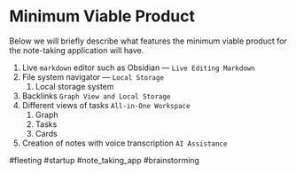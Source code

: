 # Minimum Viable Product

Below we will briefly describe what features the minimum viable product for the note-taking application will have.

1. Live `markdown` editor such as Obsidian — `Live Editing Markdown`
2. File system navigator — `Local Storage`
	1. Local storage system
3. Backlinks `Graph View and Local Storage`
4. Different views of tasks `All-in-One Workspace`
	1. Graph
	2. Tasks
	3. Cards
5. Creation of notes with voice transcription `AI Assistance`

#fleeting #startup #note_taking_app #brainstorming 